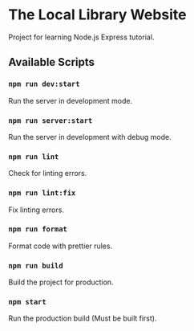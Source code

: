# The Local Library Website

Project for learning Node.js Express tutorial.

## Available Scripts

### `npm run dev:start`

Run the server in development mode.

### `npm run server:start`

Run the server in development with debug mode.

### `npm run lint`

Check for linting errors.

### `npm run lint:fix`

Fix linting errors.

### `npm run format`

Format code with prettier rules.

### `npm run build`

Build the project for production.

### `npm start`

Run the production build (Must be built first).
